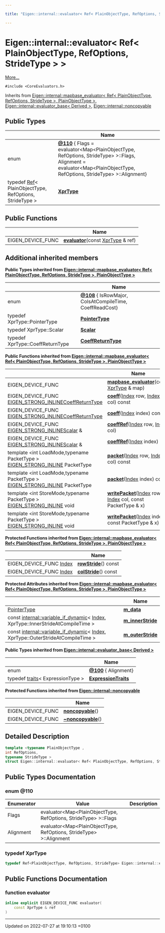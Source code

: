 ```yaml
---

title: "Eigen::internal::evaluator< Ref< PlainObjectType, RefOptions, StrideType > >"

---
```


# Eigen::internal::evaluator< Ref< PlainObjectType, RefOptions, StrideType > >



 [More...](#detailed-description)


`#include <CoreEvaluators.h>`

Inherits from [Eigen::internal::mapbase_evaluator< Ref< PlainObjectType, RefOptions, StrideType >, PlainObjectType >](http://example.org/classes/structeigen_1_1internal_1_1mapbase__evaluator/), [Eigen::internal::evaluator_base< Derived >](http://example.org/classes/structeigen_1_1internal_1_1evaluator__base/), [Eigen::internal::noncopyable](http://example.org/classes/classeigen_1_1internal_1_1noncopyable/)

## Public Types

|                | Name           |
| -------------- | -------------- |
| enum| **[@110](http://example.org/classes/structeigen_1_1internal_1_1evaluator_3_01ref_3_01plainobjecttype_00_01refoptions_00_01stridetype_01_4_01_4/#enum-@110)** { Flags = evaluator<Map<PlainObjectType, RefOptions, StrideType> >::Flags, Alignment = evaluator<Map<PlainObjectType, RefOptions, StrideType> >::Alignment} |
| typedef <a href="http://example.org/classes/classeigen_1_1ref/">Ref</a>< PlainObjectType, RefOptions, StrideType > | **[XprType](http://example.org/classes/structeigen_1_1internal_1_1evaluator_3_01ref_3_01plainobjecttype_00_01refoptions_00_01stridetype_01_4_01_4/#typedef-xprtype)**  |

## Public Functions

|                | Name           |
| -------------- | -------------- |
| EIGEN_DEVICE_FUNC | **[evaluator](http://example.org/classes/structeigen_1_1internal_1_1evaluator_3_01ref_3_01plainobjecttype_00_01refoptions_00_01stridetype_01_4_01_4/#function-evaluator)**(const <a href="http://example.org/classes/structeigen_1_1internal_1_1evaluator_3_01ref_3_01plainobjecttype_00_01refoptions_00_01stridetype_01_4_01_4/#typedef-xprtype">XprType</a> & ref) |

## Additional inherited members

**Public Types inherited from [Eigen::internal::mapbase_evaluator< Ref< PlainObjectType, RefOptions, StrideType >, PlainObjectType >](http://example.org/classes/structeigen_1_1internal_1_1mapbase__evaluator/)**

|                | Name           |
| -------------- | -------------- |
| enum| **[@108](http://example.org/classes/structeigen_1_1internal_1_1mapbase__evaluator/#enum-@108)** { IsRowMajor, ColsAtCompileTime, CoeffReadCost} |
| typedef XprType::PointerType | **[PointerType](http://example.org/classes/structeigen_1_1internal_1_1mapbase__evaluator/#typedef-pointertype)**  |
| typedef XprType::Scalar | **[Scalar](http://example.org/classes/structeigen_1_1internal_1_1mapbase__evaluator/#typedef-scalar)**  |
| typedef XprType::CoeffReturnType | **[CoeffReturnType](http://example.org/classes/structeigen_1_1internal_1_1mapbase__evaluator/#typedef-coeffreturntype)**  |

**Public Functions inherited from [Eigen::internal::mapbase_evaluator< Ref< PlainObjectType, RefOptions, StrideType >, PlainObjectType >](http://example.org/classes/structeigen_1_1internal_1_1mapbase__evaluator/)**

|                | Name           |
| -------------- | -------------- |
| EIGEN_DEVICE_FUNC | **[mapbase_evaluator](http://example.org/classes/structeigen_1_1internal_1_1mapbase__evaluator/#function-mapbase-evaluator)**(const <a href="http://example.org/classes/structeigen_1_1internal_1_1mapbase__evaluator/#typedef-xprtype">XprType</a> & map) |
| EIGEN_DEVICE_FUNC <a href="http://example.org/files/macros_8h/#define-eigen-strong-inline">EIGEN_STRONG_INLINE</a><a href="http://example.org/classes/structeigen_1_1internal_1_1mapbase__evaluator/#typedef-coeffreturntype">CoeffReturnType</a> | **[coeff](http://example.org/classes/structeigen_1_1internal_1_1mapbase__evaluator/#function-coeff)**(<a href="http://example.org/namespaces/namespaceeigen/#typedef-index">Index</a> row, <a href="http://example.org/namespaces/namespaceeigen/#typedef-index">Index</a> col) const |
| EIGEN_DEVICE_FUNC <a href="http://example.org/files/macros_8h/#define-eigen-strong-inline">EIGEN_STRONG_INLINE</a><a href="http://example.org/classes/structeigen_1_1internal_1_1mapbase__evaluator/#typedef-coeffreturntype">CoeffReturnType</a> | **[coeff](http://example.org/classes/structeigen_1_1internal_1_1mapbase__evaluator/#function-coeff)**(<a href="http://example.org/namespaces/namespaceeigen/#typedef-index">Index</a> index) const |
| EIGEN_DEVICE_FUNC <a href="http://example.org/files/macros_8h/#define-eigen-strong-inline">EIGEN_STRONG_INLINE</a><a href="http://example.org/classes/structeigen_1_1internal_1_1mapbase__evaluator/#typedef-scalar">Scalar</a> & | **[coeffRef](http://example.org/classes/structeigen_1_1internal_1_1mapbase__evaluator/#function-coeffref)**(<a href="http://example.org/namespaces/namespaceeigen/#typedef-index">Index</a> row, <a href="http://example.org/namespaces/namespaceeigen/#typedef-index">Index</a> col) |
| EIGEN_DEVICE_FUNC <a href="http://example.org/files/macros_8h/#define-eigen-strong-inline">EIGEN_STRONG_INLINE</a><a href="http://example.org/classes/structeigen_1_1internal_1_1mapbase__evaluator/#typedef-scalar">Scalar</a> & | **[coeffRef](http://example.org/classes/structeigen_1_1internal_1_1mapbase__evaluator/#function-coeffref)**(<a href="http://example.org/namespaces/namespaceeigen/#typedef-index">Index</a> index) |
| template <int LoadMode,typename PacketType \> <br><a href="http://example.org/files/macros_8h/#define-eigen-strong-inline">EIGEN_STRONG_INLINE</a> PacketType | **[packet](http://example.org/classes/structeigen_1_1internal_1_1mapbase__evaluator/#function-packet)**(<a href="http://example.org/namespaces/namespaceeigen/#typedef-index">Index</a> row, <a href="http://example.org/namespaces/namespaceeigen/#typedef-index">Index</a> col) const |
| template <int LoadMode,typename PacketType \> <br><a href="http://example.org/files/macros_8h/#define-eigen-strong-inline">EIGEN_STRONG_INLINE</a> PacketType | **[packet](http://example.org/classes/structeigen_1_1internal_1_1mapbase__evaluator/#function-packet)**(<a href="http://example.org/namespaces/namespaceeigen/#typedef-index">Index</a> index) const |
| template <int StoreMode,typename PacketType \> <br><a href="http://example.org/files/macros_8h/#define-eigen-strong-inline">EIGEN_STRONG_INLINE</a> void | **[writePacket](http://example.org/classes/structeigen_1_1internal_1_1mapbase__evaluator/#function-writepacket)**(<a href="http://example.org/namespaces/namespaceeigen/#typedef-index">Index</a> row, <a href="http://example.org/namespaces/namespaceeigen/#typedef-index">Index</a> col, const PacketType & x) |
| template <int StoreMode,typename PacketType \> <br><a href="http://example.org/files/macros_8h/#define-eigen-strong-inline">EIGEN_STRONG_INLINE</a> void | **[writePacket](http://example.org/classes/structeigen_1_1internal_1_1mapbase__evaluator/#function-writepacket)**(<a href="http://example.org/namespaces/namespaceeigen/#typedef-index">Index</a> index, const PacketType & x) |

**Protected Functions inherited from [Eigen::internal::mapbase_evaluator< Ref< PlainObjectType, RefOptions, StrideType >, PlainObjectType >](http://example.org/classes/structeigen_1_1internal_1_1mapbase__evaluator/)**

|                | Name           |
| -------------- | -------------- |
| EIGEN_DEVICE_FUNC <a href="http://example.org/namespaces/namespaceeigen/#typedef-index">Index</a> | **[rowStride](http://example.org/classes/structeigen_1_1internal_1_1mapbase__evaluator/#function-rowstride)**() const |
| EIGEN_DEVICE_FUNC <a href="http://example.org/namespaces/namespaceeigen/#typedef-index">Index</a> | **[colStride](http://example.org/classes/structeigen_1_1internal_1_1mapbase__evaluator/#function-colstride)**() const |

**Protected Attributes inherited from [Eigen::internal::mapbase_evaluator< Ref< PlainObjectType, RefOptions, StrideType >, PlainObjectType >](http://example.org/classes/structeigen_1_1internal_1_1mapbase__evaluator/)**

|                | Name           |
| -------------- | -------------- |
| <a href="http://example.org/classes/structeigen_1_1internal_1_1mapbase__evaluator/#typedef-pointertype">PointerType</a> | **[m_data](http://example.org/classes/structeigen_1_1internal_1_1mapbase__evaluator/#variable-m-data)**  |
| const <a href="http://example.org/classes/classeigen_1_1internal_1_1variable__if__dynamic/">internal::variable_if_dynamic</a>< <a href="http://example.org/namespaces/namespaceeigen/#typedef-index">Index</a>, XprType::InnerStrideAtCompileTime > | **[m_innerStride](http://example.org/classes/structeigen_1_1internal_1_1mapbase__evaluator/#variable-m-innerstride)**  |
| const <a href="http://example.org/classes/classeigen_1_1internal_1_1variable__if__dynamic/">internal::variable_if_dynamic</a>< <a href="http://example.org/namespaces/namespaceeigen/#typedef-index">Index</a>, XprType::OuterStrideAtCompileTime > | **[m_outerStride](http://example.org/classes/structeigen_1_1internal_1_1mapbase__evaluator/#variable-m-outerstride)**  |

**Public Types inherited from [Eigen::internal::evaluator_base< Derived >](http://example.org/classes/structeigen_1_1internal_1_1evaluator__base/)**

|                | Name           |
| -------------- | -------------- |
| enum| **[@100](http://example.org/classes/structeigen_1_1internal_1_1evaluator__base/#enum-@100)** { Alignment} |
| typedef <a href="http://example.org/classes/structeigen_1_1internal_1_1traits/">traits</a>< ExpressionType > | **[ExpressionTraits](http://example.org/classes/structeigen_1_1internal_1_1evaluator__base/#typedef-expressiontraits)**  |

**Protected Functions inherited from [Eigen::internal::noncopyable](http://example.org/classes/classeigen_1_1internal_1_1noncopyable/)**

|                | Name           |
| -------------- | -------------- |
| EIGEN_DEVICE_FUNC | **[noncopyable](http://example.org/classes/classeigen_1_1internal_1_1noncopyable/#function-noncopyable)**() |
| EIGEN_DEVICE_FUNC | **[~noncopyable](http://example.org/classes/classeigen_1_1internal_1_1noncopyable/#function-~noncopyable)**() |


## Detailed Description

```cpp
template <typename PlainObjectType ,
int RefOptions,
typename StrideType >
struct Eigen::internal::evaluator< Ref< PlainObjectType, RefOptions, StrideType > >;
```

## Public Types Documentation

### enum @110

| Enumerator | Value | Description |
| ---------- | ----- | ----------- |
| Flags | evaluator<Map<PlainObjectType, RefOptions, StrideType> >::Flags|   |
| Alignment | evaluator<Map<PlainObjectType, RefOptions, StrideType> >::Alignment|   |




### typedef XprType

```cpp
typedef Ref<PlainObjectType, RefOptions, StrideType> Eigen::internal::evaluator< Ref< PlainObjectType, RefOptions, StrideType > >::XprType;
```


## Public Functions Documentation

### function evaluator

```cpp
inline explicit EIGEN_DEVICE_FUNC evaluator(
    const XprType & ref
)
```


-------------------------------

Updated on 2022-07-27 at 19:10:13 +0100
